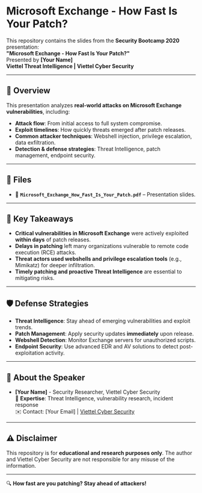 # Microsoft Exchange - How Fast Is Your Patch?

This repository contains the slides from the **Security Bootcamp 2020** presentation:  
**"Microsoft Exchange - How Fast Is Your Patch?"**  
Presented by **[Your Name]**  
**Viettel Threat Intelligence | Viettel Cyber Security**

---

## 📌 Overview
This presentation analyzes **real-world attacks on Microsoft Exchange vulnerabilities**, including:
- **Attack flow**: From initial access to full system compromise.
- **Exploit timelines**: How quickly threats emerged after patch releases.
- **Common attacker techniques**: Webshell injection, privilege escalation, data exfiltration.
- **Detection & defense strategies**: Threat Intelligence, patch management, endpoint security.

---

## 📂 Files
- 📄 **`Microsoft_Exchange_How_Fast_Is_Your_Patch.pdf`** – Presentation slides.

---

## 🚀 Key Takeaways
- **Critical vulnerabilities in Microsoft Exchange** were actively exploited **within days** of patch releases.
- **Delays in patching** left many organizations vulnerable to remote code execution (RCE) attacks.
- **Threat actors used webshells and privilege escalation tools** (e.g., Mimikatz) for deeper infiltration.
- **Timely patching and proactive Threat Intelligence** are essential to mitigating risks.

---

## 🛡 Defense Strategies
- **Threat Intelligence**: Stay ahead of emerging vulnerabilities and exploit trends.
- **Patch Management**: Apply security updates **immediately** upon release.
- **Webshell Detection**: Monitor Exchange servers for unauthorized scripts.
- **Endpoint Security**: Use advanced EDR and AV solutions to detect post-exploitation activity.

---

## 📢 About the Speaker
- **[Your Name]** - Security Researcher, Viettel Cyber Security  
  📍 **Expertise**: Threat Intelligence, vulnerability research, incident response  
  ✉️ Contact: [Your Email] | [Viettel Cyber Security](https://viettelcybersecurity.com)

---

## ⚠️ Disclaimer
This repository is for **educational and research purposes only**. The author and Viettel Cyber Security are not responsible for any misuse of the information.

---

🔍 **How fast are you patching? Stay ahead of attackers!**
